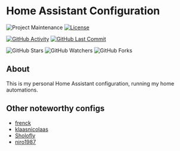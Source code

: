 # Home Assistant Configuration

![Project Maintenance][maintenance-shield]
[![License][license-shield]](LICENSE.md)

[![GitHub Activity][commits-shield]][commits]
[![GitHub Last Commit][last-commit-shield]][commits]

![GitHub Stars][stars-shield]
![GitHub Watchers][watchers-shield]
![GitHub Forks][forks-shield]

## About

This is my personal Home Assistant configuration, running my home automations.

## Other noteworthy configs

* [frenck](https://github.com/frenck/home-assistant-config)
* [klaasnicolaas](https://github.com/klaasnicolaas/Student-homeassistant-config)
* [Sholofly](https://github.com/Sholofly/home-assistant-config)
* [niro1987](https://github.com/niro1987/homeassistant-config)

<!-- Links -->
[commits-shield]: https://img.shields.io/github/commit-activity/y/Sanderhuisman/home-assistant-config.svg
[commits]: https://github.com/Sanderhuisman/home-assistant-config/commits/master
[contributors]: https://github.com/Sanderhuisman/home-assistant-config/graphs/contributors
[home-assistant]: https://home-assistant.io
[issue]: https://github.com/Sanderhuisman/home-assistant-config/issues
[license-shield]: https://img.shields.io/github/license/Sanderhuisman/home-assistant-config.svg
[maintenance-shield]: https://img.shields.io/maintenance/yes/2020.svg
[last-commit-shield]: https://img.shields.io/github/last-commit/Sanderhuisman/home-assistant-config.svg
[stars-shield]: https://img.shields.io/github/stars/Sanderhuisman/home-assistant-config.svg?style=social&label=Stars
[forks-shield]: https://img.shields.io/github/forks/Sanderhuisman/home-assistant-config.svg?style=social&label=Forks
[watchers-shield]: https://img.shields.io/github/watchers/Sanderhuisman/home-assistant-config.svg?style=social&label=Watchers
